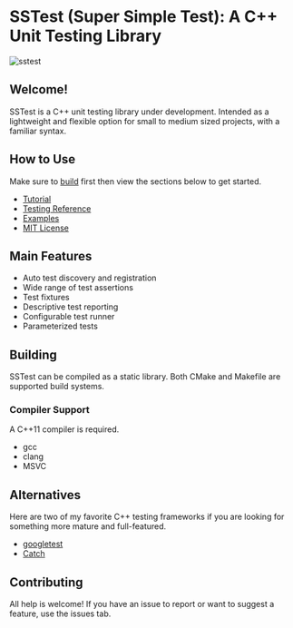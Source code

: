 # SSTest (Super Simple Test): A C++ Unit Testing Library

![sstest](https://github.com/user-attachments/assets/f540cdb9-bb73-4482-8d18-c2aac26b3eaf)

## Welcome!


SSTest is a C++ unit testing library under development. Intended as a lightweight and flexible option for small to medium sized projects, with a familiar syntax.

## How to Use
Make sure to [build](##Building) first then view the sections below to get started. 
- [Tutorial](docs/tutorial.md)
- [Testing Reference](docs/reference.md)
- [Examples](example/)
- [MIT License](./LICENSE)

## Main Features
- Auto test discovery and registration
- Wide range of test assertions
- Test fixtures
- Descriptive test reporting
- Configurable test runner
- Parameterized tests

## Building
SSTest can be compiled as a static library. Both CMake and Makefile are supported build systems. 

### Compiler Support
A C++11 compiler is required.
- gcc
- clang
- MSVC

## Alternatives
Here are two of my favorite C++ testing frameworks if you are looking for something more mature and full-featured.
- [googletest](https://github.com/google/googletest)
- [Catch](https://github.com/catchorg/Catch2)

## Contributing
All help is welcome! If you have an issue to report or want to suggest a feature, use the issues tab.
